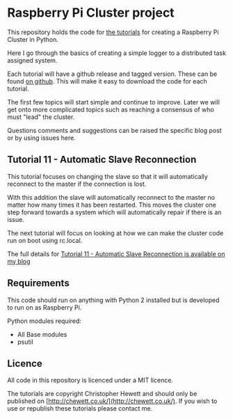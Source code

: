 Raspberry Pi Cluster project
============================

This repository holds the code for [the tutorials](https://chewett.co.uk/blog/category/raspberry-pi-cluster/) for creating a Raspberry Pi Cluster in Python.

Here I go through the basics of creating a simple logger to a distributed task assigned system.

Each tutorial will have a github release and tagged version. These can be found
[on github](https://github.com/chewett/RaspberryPiCluster/releases).
This will make it easy to download the code for each tutorial.

The first few topics will start simple and continue to improve.
Later we will get onto more complicated topics such as reaching a consensus of who must "lead" the cluster.

Questions comments and suggestions can be raised the specific blog post or by using issues here.

## Tutorial 11 - Automatic Slave Reconnection

This tutorial focuses on changing the slave so that it will automatically reconnect to the master if the connection is lost.

With this addition the slave will automatically reconnect to the master no matter how many times it has been restarted. This moves the cluster one step forward towards a system which will automatically repair if there is an issue.

The next tutorial will focus on looking at how we can make the cluster code run on boot using rc.local.

The full details for [Tutorial 11 - Automatic Slave Reconnection is available on my blog](https://chewett.co.uk/blog/1964/raspberry-pi-cluster-node-11-automatic-slave-reconnection/)

## Requirements

This code should run on anything with Python 2 installed but is developed
to run on as Raspberry Pi.

Python modules required:
* All Base modules
* psutil

## Licence

All code in this repository is licenced under a MIT licence.

The tutorials are copyright Christopher Hewett and should only be 
published on [http://chewett.co.uk/](http://chewett.co.uk/).
If you wish to use or republish these tutorials please contact me.

